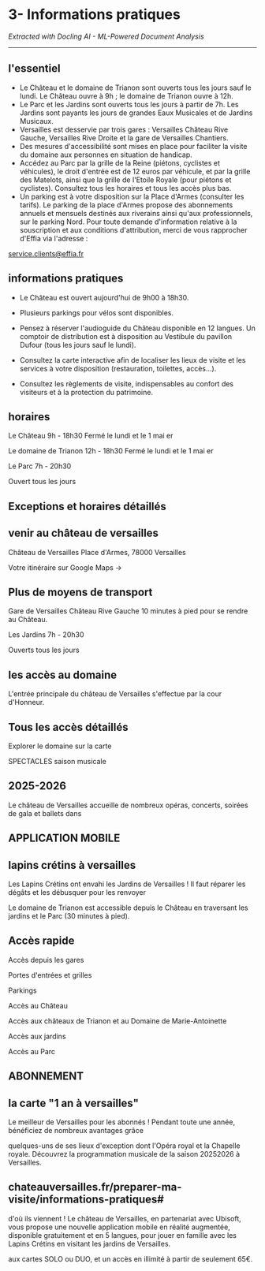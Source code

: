 # 3- Informations pratiques

*Extracted with Docling AI - ML-Powered Document Analysis*

---

<!-- image -->

## l'essentiel

- Le Château et le domaine de Trianon sont ouverts tous les jours sauf le lundi. Le Château ouvre à 9h ; le domaine de Trianon ouvre à 12h.
- Le Parc et les Jardins sont ouverts tous les jours à partir de 7h. Les Jardins sont payants les jours de grandes Eaux Musicales et de Jardins Musicaux.
- Versailles est desservie par trois gares : Versailles Château Rive Gauche, Versailles Rive Droite et la gare de Versailles Chantiers.
- Des mesures d'accessibilité sont mises en place pour faciliter la visite du domaine aux personnes en situation de handicap.
- Accédez au Parc par la grille de la Reine (piétons, cyclistes et véhicules), le droit d'entrée est de 12 euros par véhicule, et par la grille des Matelots, ainsi que la grille de l'Etoile Royale (pour piétons et cyclistes). Consultez tous les horaires et tous les accès plus bas.
- Un parking est à votre disposition sur la Place d'Armes (consulter les tarifs). Le parking de la place d'Armes propose des abonnements annuels et mensuels destinés aux riverains ainsi qu'aux professionnels, sur le parking Nord. Pour toute demande d'information relative à la souscription et aux conditions d'attribution, merci de vous rapprocher d'Effia via l'adresse :

service.clients@effia.fr

## informations pratiques

- Le Château est ouvert aujourd'hui de 9h00 à 18h30.

- Plusieurs parkings pour vélos sont disponibles.
- Pensez à réserver l'audioguide du Château disponible en 12 langues. Un comptoir de distribution est à disposition au Vestibule du pavillon Dufour (tous les jours sauf le lundi).
- Consultez la carte interactive afin de localiser les lieux de visite et les services à votre disposition (restauration, toilettes, accès...).
- Consultez les règlements de visite, indispensables au confort des visiteurs et à la protection du patrimoine.

<!-- image -->

## horaires

Le Château 9h - 18h30 Fermé le lundi et le 1 mai er

Le domaine de Trianon 12h - 18h30 Fermé le lundi et le 1 mai er

Le Parc 7h - 20h30

Ouvert tous les jours

## Exceptions et horaires détaillés

## venir au château de versailles

Château de Versailles Place d'Armes, 78000 Versailles

Votre itinéraire sur Google Maps →

## Plus de moyens de transport

Gare de Versailles Château Rive Gauche 10 minutes à pied pour se rendre au Château.

Les Jardins 7h - 20h30

Ouverts tous les jours

## les accès au domaine

L'entrée principale du château de Versailles s'effectue par la cour d'Honneur.

## Tous les accès détaillés

Explorer le domaine sur la carte

SPECTACLES saison musicale

<!-- image -->

## 2025-2026

Le château de Versailles accueille de nombreux opéras, concerts, soirées de gala et ballets dans

<!-- image -->

## APPLICATION MOBILE

## lapins crétins à versailles

Les Lapins Crétins ont envahi les Jardins de Versailles ! Il faut réparer les dégâts et les débusquer pour les renvoyer

Le domaine de Trianon est accessible depuis le Château en traversant les jardins et le Parc (30 minutes à pied).

## Accès rapide

Accès depuis les gares

Portes d'entrées et grilles

Parkings

Accès au Château

Accès aux châteaux de Trianon et au Domaine de Marie-Antoinette

Accès aux jardins

Accès au Parc

<!-- image -->

## ABONNEMENT

## la carte "1 an à versailles"

Le meilleur de Versailles pour les abonnés ! Pendant toute une année, bénéficiez de nombreux avantages grâce

quelques-uns de ses lieux d'exception dont l'Opéra royal et la Chapelle royale. Découvrez la programmation musicale de la saison 20252026 à Versailles.

## chateauversailles.fr/preparer-ma-visite/informations-pratiques#

d'où ils viennent ! Le château de Versailles, en partenariat avec Ubisoft, vous propose une nouvelle application mobile en réalité augmentée, disponible gratuitement et en 5 langues, pour jouer en famille avec les Lapins Crétins en visitant les jardins de Versailles.

aux cartes SOLO ou DUO, et un accès en illimité à partir de seulement 65€.